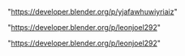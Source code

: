 "https://developer.blender.org/p/yjafawhuwiyriaiz"

"https://developer.blender.org/p/leonjoel292"

 
"https://developer.blender.org/p/leonjoel292"


 

